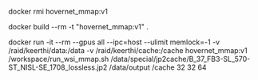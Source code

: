 
docker rmi hovernet_mmap:v1
		
docker build --rm -t "hovernet_mmap:v1" .

docker run -it --rm --gpus all --ipc=host --ulimit memlock=-1 -v /raid/keerthi/data:/data -v /raid/keerthi/cache:/cache hovernet_mmap:v1 /workspace/run_wsi_mmap.sh /data/special/jp2cache/B_37_FB3-SL_570-ST_NISL-SE_1708_lossless.jp2 /data/output /cache 32 32 64
